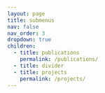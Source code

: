 ```yaml
---
layout: page
title: submenus
nav: false
nav_order: 3
dropdown: true
children:
  - title: publications
    permalink: /publications/
  - title: divider
  - title: projects
    permalink: /projects/
---
```


